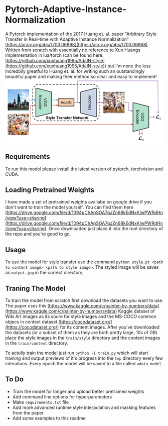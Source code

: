 # Pytorch-Adaptive-Instance-Normalization

A Pytorch implementation of the 2017 Huang et. al. paper "Arbitrary Style Transfer in Real-time with Adaptive Instance Normalization" [https://arxiv.org/abs/1703.06868](https://arxiv.org/abs/1703.06868)
Written from scratch with essentially no reference to Xun Huangs implementation in lua/torch (can be found here: [https://github.com/xunhuang1995/AdaIN-style](https://github.com/xunhuang1995/AdaIN-style)) but I'm none the less incredbily greatful to Huang et. al. for writing such an outstandingly beautiful paper and making their method so clear and easy to implement!
![Architecture](./architecture.jpg)

## Requirements

To run this model please install the latest version of pytorch, torchvision and CUDA.

## Loading Pretrained Weights

I have made a set of pretrained weights availabe on google drive if you don't want to train the model yourself. You can find them here [https://drive.google.com/file/d/1094pChApSOA7qJZn68kEdNxKIwPWRdHn/view?usp=sharing](https://drive.google.com/file/d/1094pChApSOA7qJZn68kEdNxKIwPWRdHn/view?usp=sharing).
Once downloaded just place it into the root directory of the repo and you're good to go. 

## Usage

To use the model for style transfer use the command `python style.pt <path to content image> <path to style image>`. 
The styled image will be saves as `output.jpg` in the currect directory.

## Traning The Model

To train the model from scratch first download the datasets you want to use. The paper uses this [https://www.kaggle.com/c/painter-by-numbers/data](https://www.kaggle.com/c/painter-by-numbers/data) Kaggle dataset of Wiki Art images as its soure for style images and the MS-COCO common objecs in context dataset [https://cocodataset.org/](https://cocodataset.org/) for its content images. After you've downloaded the datasets (or a subset of them as they are both pretty large, 10s of GB) place the style images in the `train/style` directory and the content images in the `train/content` directory.

To actully train the model just run `python -i train.py` which will start training and output previews of it's progress into the `tmp` directory every few interations.
Every epoch the model will be saved to a file called `adain_model`.

## To Do
* Train the model for longer and upload better pretrained weights
* Add command line options for hyperparameters
* Make `requirements.txt` file
* Add more advanced runtime style interpolation and masking features from the paper
* Add some examples to this readme
